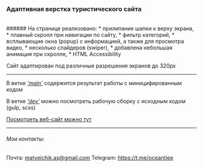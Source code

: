 ### Адаптивная верстка туристического сайта
<br>
###### На странице реализовано:
* прилипание шапки к верху экрана, 
* плавный скролл при навигации по сайту, 
* фильтр категорий, 
* всплывающие окна (popup) с информацией, а также для просмотра видео, 
* несколько слайдеров (swiper), 
* добавлена небольшая анимация при скролле,
* HTML Accessibility

Сайт адаптирован под различные разрешения экранов до 320px

---

В ветке <a href="https://github.com/oceantiee/tropa">_'main'_</a>  содержится результат работы с миницифированным кодом

В ветке <a href="https://github.com/oceantiee/tropa/tree/dev">_'dev'_</a> можно посмотреть рабочую сборку c исходным кодом (gulp, scss)  

<a href="http://tropa.matvejchik.ru/">Посмотреть веб-сайт можно тут</a>

---

###### Мои контакты:
Почта: matvejchik.as@gmail.com
Telegram: https://t.me/oceantiee
